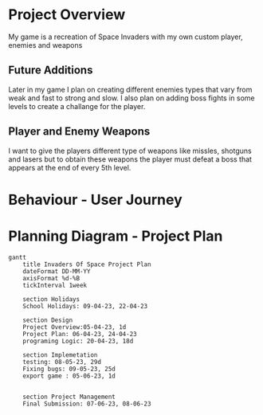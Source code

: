 # Project Overview 
My game is a recreation of Space Invaders with my own custom player, enemies and weapons  
## Future Additions
Later in my game I plan on creating different enemies types that vary from weak and fast to strong and slow. I also plan on adding boss fights in some levels to create a challange for the player.
## Player and Enemy Weapons 
I want to give the players different type of weapons like missles, shotguns and lasers but to obtain these weapons the player must defeat a boss that  appears at the end of every 5th level.
# Behaviour - User Journey


# Planning Diagram - Project Plan

```mermaid
gantt
    title Invaders Of Space Project Plan
    dateFormat DD-MM-YY
    axisFormat %d-%B
    tickInterval 1week

    section Holidays
    School Holidays: 09-04-23, 22-04-23

    section Design
    Project Overview:05-04-23, 1d
    Project Plan: 06-04-23, 24-04-23
    programing Logic: 20-04-23, 18d

    section Implemetation 
    testing: 08-05-23, 29d
    Fixing bugs: 09-05-23, 25d
    export game : 05-06-23, 1d
    

    section Project Management 
    Final Submission: 07-06-23, 08-06-23


```